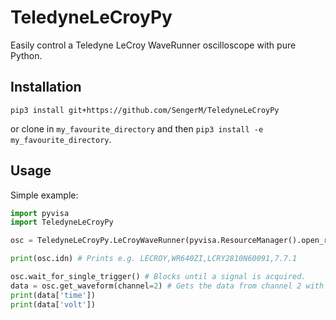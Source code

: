 # TeledyneLeCroyPy

Easily control a Teledyne LeCroy WaveRunner oscilloscope with pure Python. 

## Installation

```
pip3 install git+https://github.com/SengerM/TeledyneLeCroyPy
```
or clone in `my_favourite_directory` and then `pip3 install -e my_favourite_directory`.

## Usage

Simple example:
```Python
import pyvisa
import TeledyneLeCroyPy

osc = TeledyneLeCroyPy.LeCroyWaveRunner(pyvisa.ResourceManager().open_resource('USB0::bla::bla::bla::INSTR'))

print(osc.idn) # Prints e.g. LECROY,WR640ZI,LCRY2810N60091,7.7.1

osc.wait_for_single_trigger() # Blocks until a signal is acquired.
data = osc.get_waveform(channel=2) # Gets the data from channel 2 with the proper scaling to volts.
print(data['time'])
print(data['volt'])
```
